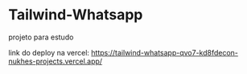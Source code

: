 # Tailwind-Whatsapp

projeto para estudo

link do deploy na vercel: https://tailwind-whatsapp-qvo7-kd8fdecon-nukhes-projects.vercel.app/
